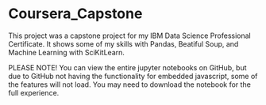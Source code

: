 # Coursera_Capstone
This project was a capstone project for my IBM Data Science Professional Certificate. It shows some of my skills with Pandas, Beatiful Soup, and Machine Learning with SciKitLearn.

PLEASE NOTE!
You can view the entire jupyter notebooks on GitHub, but due to GitHub not having the functionality for embedded javascript, some of the features will not load. You may need to download the notebook for the full experience.
